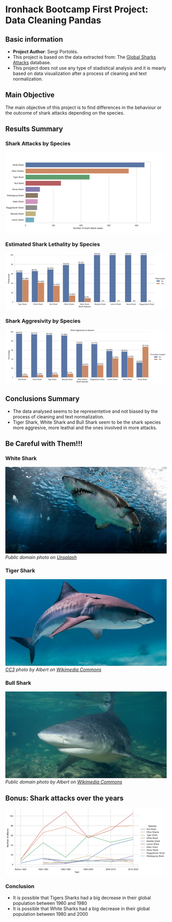 # Ironhack Bootcamp First Project: Data Cleaning Pandas

## Basic information
* **Project Author**: Sergi Portolés. 
* This project is based on the data extracted from: The [Global Sharks Attacks](https://www.kaggle.com/datasets/teajay/global-shark-attacks) database.
* This project does not use any type of stadistical analysis and it is mearly based on data visualization after a process of cleaning and text normalization.
## Main Objective
The main objective of this project is to find differences in the behaviour or the outcome of shark attacks depending on the species.
## Results Summary
### Shark Attacks by Species
![Shark Attacks by Species](./images/shark-species.png)
### Estimated Shark Lethality by Species
![Estimated Shark Lethality by Species](./images/lethality.png)
### Shark Aggresivity by Species
![Shark Aggresivity by Species](./images/aggresivity.png)
## Conclusions Summary
* The data analysed seems to be representetive and not biased by the process of cleaning and text normalization.
* Tiger Shark, White Shark and Bull Shark seem to be the shark species more aggresive, more leathal and the ones involved in more attacks.

## Be Careful with Them!!!

### White Shark
![White Shark](./images/white-shark.jpg)
*Public domain photo on [Unsplash](https://unsplash.com/)*
### Tiger Shark
![Tiger Shark](./images/tiger-shark.jpg)
*[CC3](https://creativecommons.org/licenses/by-sa/3.0) photo by Albert on [Wikimedia Commons](https://commons.wikimedia.org/wiki/File:Tiger_shark.jpg)*
### Bull Shark
![Bull Shark](./images/bull-shark.jpg)
*Public domain photo by Albert on [Wikimedia Commons](https://commons.wikimedia.org/w/index.php?curid=1723717)*

## Bonus: Shark attacks over the years
![Shark Attacks over Years](./images/shark-attacks.png)
### Conclusion
* It is possible that Tigers Sharks had a big decrease in their global population between 1960 and 1980
* It is possible that White Sharks had a big decrease in their global population between 1980 and 2000